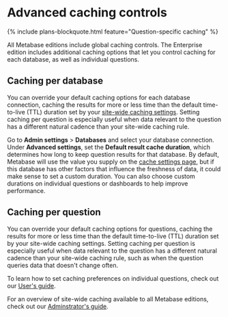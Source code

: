 # Advanced caching controls

{% include plans-blockquote.html feature="Question-specific caching" %}

All Metabase editions include global caching controls. The Enterprise edition includes additional caching options that let you control caching for each database, as well as individual questions.

## Caching per database

You can override your default caching options for each database connection, caching the results for more or less time than the default time-to-live (TTL) duration set by your [site-wide caching settings][caching-admin]. Setting caching per question is especially useful when data relevant to the question has a different natural cadence than your site-wide caching rule.

Go to **Admin settings** > **Databases** and select your database connection. Under **Advanced settings**, set the **Default result cache duration**, which determines how long to keep question results for that database. By default, Metabase will use the value you supply on the [cache settings page][caching-admin], but if this database has other factors that influence the freshness of data, it could make sense to set a custom duration. You can also choose custom durations on individual questions or dashboards to help improve performance.

## Caching per question

You can override your default caching options for questions, caching the results for more or less time than the default time-to-live (TTL) duration set by your site-wide caching settings. Setting caching per question is especially useful when data relevant to the question has a different natural cadence than your site-wide caching rule, such as when the question queries data that doesn't change often.

To learn how to set caching preferences on individual questions, check out our [User's guide][caching].

For an overview of site-wide caching available to all Metabase editions, check out our [Adminstrator's guide][caching-admin].

[caching]: ../users-guide/06-sharing-answers.md#caching-results
[caching-admin]: ../administration-guide/14-caching.html
